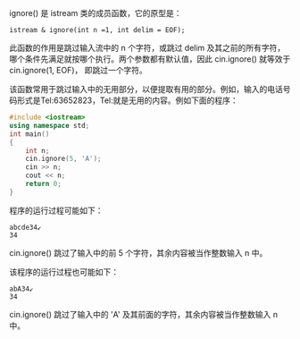 ignore() 是 istream 类的成员函数，它的原型是：

    istream & ignore(int n =1, int delim = EOF);

此函数的作用是跳过输入流中的 n 个字符，或跳过 delim 及其之前的所有字符，哪个条件先满足就按哪个执行。两个参数都有默认值，因此 cin.ignore() 就等效于 cin.ignore(1, EOF)， 即跳过一个字符。

该函数常用于跳过输入中的无用部分，以便提取有用的部分。例如，输入的电话号码形式是Tel:63652823，Tel:就是无用的内容。例如下面的程序：

```c++
#include <iostream>
using namespace std;
int main()
{
    int n;
    cin.ignore(5, 'A');
    cin >> n;
    cout << n;
    return 0;
}
```

程序的运行过程可能如下：

    abcde34↙
    34

cin.ignore() 跳过了输入中的前 5 个字符，其余内容被当作整数输入 n 中。

该程序的运行过程也可能如下：

    abA34↙
    34

cin.ignore() 跳过了输入中的 'A' 及其前面的字符，其余内容被当作整数输入 n 中。
